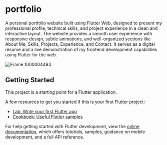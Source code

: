 # portfolio

A personal portfolio website built using Flutter Web, designed to present my professional profile, technical skills, and project experience in a clean and interactive layout. The website provides a smooth user experience with responsive design, subtle animations, and well-organized sections like About Me, Skills, Projects, Experience, and Contact. It serves as a digital resume and a live demonstration of my frontend development capabilities using Flutter for the web.


![Frame 1000004494](https://github.com/user-attachments/assets/4c9dd193-7b0b-4496-ae07-7de367b8918f)

## Getting Started

This project is a starting point for a Flutter application.

A few resources to get you started if this is your first Flutter project:

- [Lab: Write your first Flutter app](https://docs.flutter.dev/get-started/codelab)
- [Cookbook: Useful Flutter samples](https://docs.flutter.dev/cookbook)

For help getting started with Flutter development, view the
[online documentation](https://docs.flutter.dev/), which offers tutorials,
samples, guidance on mobile development, and a full API reference.
